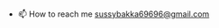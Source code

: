 

- 📫 How to reach me sussybakka69696@gmail.com

<!---
cyberpunk188/cyberpunk188 is a ✨ special ✨ repository because its `README.md` (this file) appears on your GitHub profile.
You can click the Preview link to take a look at your changes.
--->
